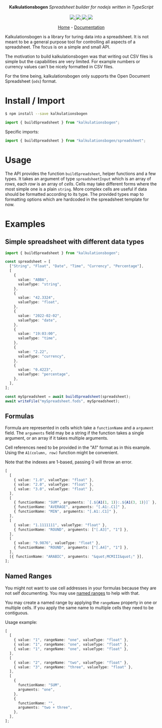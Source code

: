 <p align="center">
    <b>Kalkulationsbogen</b> <i>Spreadsheet builder for nodejs written in TypeScript</i>
    <br>
    <br>
    <a href="https://github.com/fwilhe2/kalkulationsbogen/actions">
      <img src="https://github.com/fwilhe2/kalkulationsbogen/workflows/ci/badge.svg?branch=main">
    </a>
    <a href="https://bundlephobia.com/package/kalkulationsbogen">
      <img src="https://img.shields.io/bundlephobia/minzip/kalkulationsbogen">
    </a>
    <a href="https://www.npmjs.com/package/kalkulationsbogen">
      <img src="https://img.shields.io/npm/dw/kalkulationsbogen">
    </a>
    <a href="https://github.com/fwilhe2/kalkulationsbogen/blob/main/LICENSE">
      <img src="https://img.shields.io/npm/l/kalkulationsbogen">
    </a>
</p>
<p align="center">
  <a href="https://github.com/fwilhe2/kalkulationsbogen">Home</a>
  -
  <a href="https://github.com/fwilhe2/kalkulationsbogen">Documentation</a>
</p>

Kalkulationsbogen is a library for turing data into a spreadsheet.
It is not meant to be a general purpose tool for controlling all aspects of a spreadsheet.
The focus is on a simple and small API.

The motivation to build kalkulationsbogen was that writing out CSV files is simple but the capabilities are very limited.
For example numbers or currency values can't be nicely formatted in CSV files.

For the time being, kalkulationsbogen only supports the Open Document Spreadsheet (`ods`) format.

# Install / Import

```bash
$ npm install --save kalkulationsbogen
```

```typescript
import { buildSpreadsheet } from "kalkulationsbogen";
```

Specific imports:

```typescript
import { buildSpreadsheet } from "kalkulationsbogen/spreadsheet";
```

# Usage

The API provides the function `buildSpreadsheet`, helper functions and a few types.
It takes an argument of type `spreadsheetInput` which is an array of _rows_, each _row_ is an array of _cells_.
Cells may take different forms where the most simple one is a plain `string`.
More complex cells are useful if data should be formatted according to its type.
The provided types map to formatting options which are hardcoded in the spreadsheet template for now.

# Examples

## Simple spreadsheet with different data types

```typescript
import { buildSpreadsheet } from "kalkulationsbogen";

const spreadsheet = [
  ["String", "Float", "Date", "Time", "Currency", "Percentage"],
  [
    {
      value: "ABBA",
      valueType: "string",
    },
    {
      value: "42.3324",
      valueType: "float",
    },
    {
      value: "2022-02-02",
      valueType: "date",
    },
    {
      value: "19:03:00",
      valueType: "time",
    },
    {
      value: "2.22",
      valueType: "currency",
    },
    {
      value: "0.4223",
      valueType: "percentage",
    },
  ],
];

const mySpreadsheet = await buildSpreadsheet(spreadsheet);
await writeFile("mySpreadsheet.fods", mySpreadsheet);
```

## Formulas

Formula are represented in cells which take a `functionName` and a `argument` field.
The `arguments` field may be a string if the function takes a single argument, or an array if it takes multiple arguments.

Cell references need to be provided in the "A1" format as in this example.
Using the `A1(column, row)` function might be convenient.

Note that the indexes are 1-based, passing 0 will throw an error.

```typescript
[
  [
    { value: "1.0", valueType: "float" },
    { value: "2.0", valueType: "float" },
    { value: "3.0", valueType: "float" },
  ],
  [
    { functionName: "SUM", arguments: `[.${A1(1, 1)}:.${A1(3, 1)}]` },
    { functionName: "AVERAGE", arguments: "[.A1:.C1]" },
    { functionName: "MIN", arguments: "[.A1:.C1]" },
  ],
  [
    { value: "1.1111111", valueType: "float" },
    { functionName: "ROUND", arguments: ["[.A3]", "1"] },
  ],
  [
    { value: "9.9876", valueType: "float" },
    { functionName: "ROUND", arguments: ["[.A4]", "1"] },
  ],
  [{ functionName: "ARABIC", arguments: "&quot;MCMIII&quot;" }],
];
```

## Named Ranges

You might not want to use cell addresses in your formulas because they are not self documenting.
You may use [named ranges](https://help.libreoffice.org/6.2/en-US/text/scalc/01/04070000.html) to help with that.

You may create a named range by applying the `rangeName` property in one or multiple cells.
If you apply the same name to multiple cells they need to be contiguous.

Usage example:

```typescript
[
  [
    { value: "1", rangeName: "one", valueType: "float" },
    { value: "1", rangeName: "one", valueType: "float" },
    { value: "1", rangeName: "one", valueType: "float" },
  ],
  [
    { value: "2", rangeName: "two", valueType: "float" },
    { value: "3", rangeName: "three", valueType: "float" },
  ],
  [
    {
      functionName: "SUM",
      arguments: "one",
    },
    {
      functionName: "",
      arguments: "two + three",
    },
  ],
];
```
